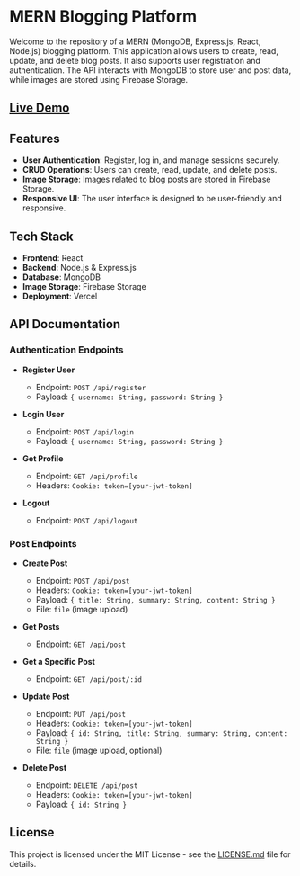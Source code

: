 # MERN Blogging Platform

Welcome to the repository of a MERN (MongoDB, Express.js, React, Node.js) blogging platform. This application allows users to create, read, update, and delete blog posts. It also supports user registration and authentication. The API interacts with MongoDB to store user and post data, while images are stored using Firebase Storage.

## [Live Demo](https://mern-blog-theta.vercel.app/)

## Features

- **User Authentication**: Register, log in, and manage sessions securely.
- **CRUD Operations**: Users can create, read, update, and delete posts.
- **Image Storage**: Images related to blog posts are stored in Firebase Storage.
- **Responsive UI**: The user interface is designed to be user-friendly and responsive.

## Tech Stack

- **Frontend**: React
- **Backend**: Node.js & Express.js
- **Database**: MongoDB
- **Image Storage**: Firebase Storage
- **Deployment**: Vercel

## API Documentation

### Authentication Endpoints

- **Register User**
  - Endpoint: `POST /api/register`
  - Payload: `{ username: String, password: String }`

- **Login User**
  - Endpoint: `POST /api/login`
  - Payload: `{ username: String, password: String }`

- **Get Profile**
  - Endpoint: `GET /api/profile`
  - Headers: `Cookie: token=[your-jwt-token]`

- **Logout**
  - Endpoint: `POST /api/logout`

### Post Endpoints

- **Create Post**
  - Endpoint: `POST /api/post`
  - Headers: `Cookie: token=[your-jwt-token]`
  - Payload: `{ title: String, summary: String, content: String }`
  - File: `file` (image upload)

- **Get Posts**
  - Endpoint: `GET /api/post`
  
- **Get a Specific Post**
  - Endpoint: `GET /api/post/:id`

- **Update Post**
  - Endpoint: `PUT /api/post`
  - Headers: `Cookie: token=[your-jwt-token]`
  - Payload: `{ id: String, title: String, summary: String, content: String }`
  - File: `file` (image upload, optional)

- **Delete Post**
  - Endpoint: `DELETE /api/post`
  - Headers: `Cookie: token=[your-jwt-token]`
  - Payload: `{ id: String }`

## License

This project is licensed under the MIT License - see the [LICENSE.md](LICENSE.md) file for details.



